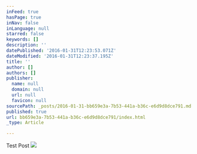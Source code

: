 ```yaml
---
inFeed: true
hasPage: true
inNav: false
inLanguage: null
starred: false
keywords: []
description: ''
datePublished: '2016-01-31T12:23:53.071Z'
dateModified: '2016-01-31T12:23:37.195Z'
title: ''
author: []
authors: []
publisher:
  name: null
  domain: null
  url: null
  favicon: null
sourcePath: _posts/2016-01-31-bb659e3a-7b53-441a-b36c-e6d9d8dce791.md
published: true
url: bb659e3a-7b53-441a-b36c-e6d9d8dce791/index.html
_type: Article

---
```

Test Post
![](https://the-grid-user-content.s3-us-west-2.amazonaws.com/35d49709-7a52-418c-bacb-8710e7ab08b2.jpg)